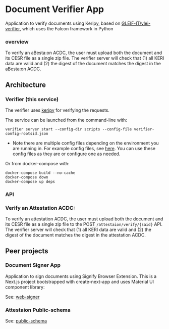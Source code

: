 # Document Verifier App

Application to verify documents using Keripy, based on [GLEIF-IT/vlei-verifier](https://github.com/GLEIF-IT/vlei-verifier), which uses the Falcon framework in Python

### overview
To verify an aBesta:on ACDC, the user must upload both the document and its CESR file as a single zip file. The verifier server will check that (1) all KERI data are valid and (2) the digest of the document matches the digest in the aBesta:on ACDC.


## Architecture

### Verifier (this service)
The verifier uses [keripy](https://github.com/WebOfTRust/keripy) for verifying the requests.

The service can be launched from the command-line with:

```
verifier server start --config-dir scripts --config-file verifier-config-rootsid.json
```

* Note there are multiple config files depending on the environment you are running in.
For example config files, see [here](https://github.com/GLEIF-IT/vlei-verifier/tree/main/scripts/keri/cf). You can use these config files as they are or configure one as needed.


Or from docker-compose with:

```
docker-compose build --no-cache
docker-compose down
docker-compose up deps
```

### API

### Verify an Attestation ACDC:
To verify an attestation ACDC, the user must upload both the document and its CESR file as a single zip file to the POST `/attestaion/verify/{said}` API. The verifier server will check that (1) all KERI data are valid and (2) the digest of the document matches the digest in the attestation ACDC.  


## Peer projects
### Document Signer App

Application to sign documents using Signify Browser Extension. This is a Next.js project bootstrapped with create-next-app and uses Material UI component library:

See: [web-signer]()

### Attestaion Public-schema


See: [public-schema](https://github.com/provenant-dev/public-schema/tree/attestation-schema)

